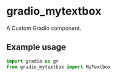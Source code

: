 
# gradio_mytextbox
A Custom Gradio component.

## Example usage

```python
import gradio as gr
from gradio_mytextbox import MyTextbox
```

